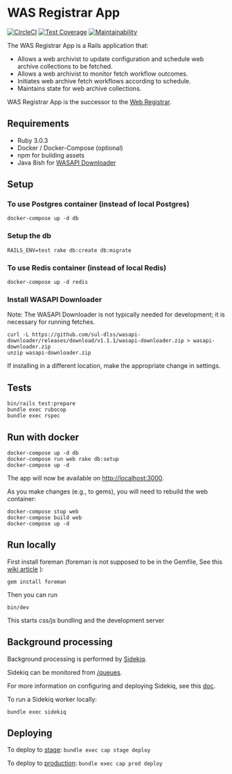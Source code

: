 # WAS Registrar App

[![CircleCI](https://circleci.com/gh/sul-dlss/was-registrar-app/tree/main.svg?style=svg)](https://circleci.com/gh/sul-dlss/was-registrar-app/tree/main)
[![Test Coverage](https://api.codeclimate.com/v1/badges/825ca3f3c2fe04d3319c/test_coverage)](https://codeclimate.com/github/sul-dlss/was-registrar-app/test_coverage)
[![Maintainability](https://api.codeclimate.com/v1/badges/825ca3f3c2fe04d3319c/maintainability)](https://codeclimate.com/github/sul-dlss/was-registrar-app/maintainability)

The WAS Registrar App is a Rails application that:
* Allows a web archivist to update configuration and schedule web archive collections to be fetched.
* Allows a web archivist to monitor fetch workflow outcomes.
* Initiates web archive fetch workflows according to schedule.
* Maintains state for web archive collections.

WAS Registrar App is the successor to the [Web Registrar](https://github.com/sul-dlss/was-registrar).

## Requirements
* Ruby 3.0.3
* Docker / Docker-Compose (optional)
* npm for building assets
* Java 8ish for [WASAPI Downloader](https://github.com/sul-dlss/wasapi-downloader)

## Setup
### To use Postgres container (instead of local Postgres)
```
docker-compose up -d db
```

### Setup the db
```
RAILS_ENV=test rake db:create db:migrate
```

### To use Redis container (instead of local Redis)
```
docker-compose up -d redis
```

### Install WASAPI Downloader
Note: The WASAPI Downloader is not typically needed for development; it is necessary for running fetches.

```
curl -L https://github.com/sul-dlss/wasapi-downloader/releases/download/v1.1.1/wasapi-downloader.zip > wasapi-downloader.zip
unzip wasapi-downloader.zip
```
If installing in a different location, make the appropriate change in settings.

## Tests
```
bin/rails test:prepare
bundle exec rubocop
bundle exec rspec
```

## Run with docker
```
docker-compose up -d db
docker-compose run web rake db:setup
docker-compose up -d
```
The app will now be available on [http://localhost:3000](http://localhost:3000).

As you make changes (e.g., to gems), you will need to rebuild the web container:
```
docker-compose stop web
docker-compose build web
docker-compose up -d
```

## Run locally

First install foreman (foreman is not supposed to be in the Gemfile, See this [wiki article](https://github.com/ddollar/foreman/wiki/Don't-Bundle-Foreman) ):

```
gem install foreman
```

Then you can run
```
bin/dev
```
This starts css/js bundling and the development server

## Background processing
Background processing is performed by [Sidekiq](https://github.com/mperham/sidekiq).

Sidekiq can be monitored from [/queues](http://localhost:3000/queues).

For more information on configuring and deploying Sidekiq, see this [doc](https://github.com/sul-dlss/DevOpsDocs/blob/main/projects/sul-requests/background_jobs.md).

To run a Sidekiq worker locally:
```
bundle exec sidekiq
```

## Deploying
To deploy to [stage](https://was-registrar-app-stage.stanford.edu): `bundle exec cap stage deploy`

To deploy to [production](https://was-registrar-app.stanford.edu): `bundle exec cap prod deploy`
